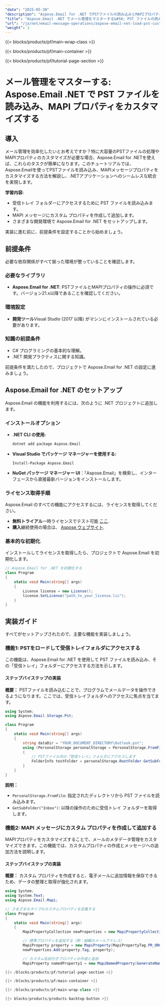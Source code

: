 ```yaml
---
"date": "2025-05-30"
"description": "Aspose.Email for .NET でPSTファイルの読み込みとMAPIプロパティのカスタマイズを行い、メールデータを効果的に管理する方法を学びましょう。今すぐ.NETアプリケーションを強化しましょう。"
"title": "Aspose.Email .NET でメール管理をマスターする&#58; PST ファイルの読み込みと MAPI プロパティのカスタマイズ"
"url": "/ja/net/email-message-operations/aspose-email-net-load-pst-customize-mapi-properties/"
"weight": 1
---
```


{{< blocks/products/pf/main-wrap-class >}}

{{< blocks/products/pf/main-container >}}

{{< blocks/products/pf/tutorial-page-section >}}
# メール管理をマスターする: Aspose.Email .NET で PST ファイルを読み込み、MAPI プロパティをカスタマイズする

## 導入

メール管理を効率化したいとお考えですか？特に大容量のPSTファイルの処理やMAPIプロパティのカスタマイズが必要な場合、Aspose.Email for .NETを使えば、これらのタスクが簡単になります。このチュートリアルでは、Aspose.Emailを使ってPSTファイルを読み込み、MAPIメッセージプロパティをカスタマイズする方法を解説し、.NETアプリケーションへのシームレスな統合を実現します。

**学習内容:**
- 受信トレイ フォルダーにアクセスするために PST ファイルを読み込みます。
- MAPI メッセージにカスタム プロパティを作成して追加します。
- さまざまな開発環境で Aspose.Email for .NET をセットアップします。

実装に進む前に、前提条件を設定することから始めましょう。

## 前提条件

必要な依存関係がすべて揃った環境が整っていることを確認します。

### 必要なライブラリ
- **Aspose.Email for .NET**: PSTファイルとMAPIプロパティの操作に必須です。バージョン21.x以降であることを確認してください。

### 環境設定
- **開発ツール**Visual Studio (2017 以降) がマシンにインストールされている必要があります。

### 知識の前提条件
- C# プログラミングの基本的な理解。
- .NET 開発プラクティスに関する知識。

前提条件を満たしたので、プロジェクトで Aspose.Email for .NET の設定に進みましょう。

## Aspose.Email for .NET のセットアップ

Aspose.Email の機能を利用するには、次のように .NET プロジェクトに追加します。

### インストールオプション
- **.NET CLI の使用:**
  ```bash
  dotnet add package Aspose.Email
  ```

- **Visual Studio でパッケージ マネージャーを使用する:**
  ```
  Install-Package Aspose.Email
  ```

- **NuGet パッケージ マネージャー UI**：「Aspose.Email」を検索し、インターフェースから直接最新バージョンをインストールします。

### ライセンス取得手順
Aspose.Email のすべての機能にアクセスするには、ライセンスを取得してください。
- **無料トライアル**一時ライセンスでテスト可能 [ここ](https://purchase。aspose.com/temporary-license/).
- **購入**継続使用の場合は、 [Aspose ウェブサイト](https://purchase。aspose.com/buy).

### 基本的な初期化
インストールしてライセンスを取得したら、プロジェクトで Aspose.Email を初期化します。
```csharp
// Aspose.Email for .NET を初期化する
class Program
{
    static void Main(string[] args)
    {
        License license = new License();
        license.SetLicense("path_to_your_license.lic");
    }
}
```

## 実装ガイド
すべてがセットアップされたので、主要な機能を実装しましょう。

### 機能1: PSTをロードして受信トレイフォルダにアクセスする
この機能は、Aspose.Email for .NET を使用して PST ファイルを読み込み、その「受信トレイ」フォルダーにアクセスする方法を示します。

#### ステップバイステップの実装
**概要：**
PSTファイルを読み込むことで、プログラムでメールデータを操作できるようになります。ここでは、受信トレイフォルダへのアクセスに焦点を当てます。

```csharp
using System;
using Aspose.Email.Storage.Pst;

class Program
{
    static void Main(string[] args)
    {
        string dataDir = "YOUR_DOCUMENT_DIRECTORY\Outlook.pst";
        using (PersonalStorage personalStorage = PersonalStorage.FromFile(dataDir))
        {
            // PSTファイル内の「受信トレイ」フォルダにアクセスします
            FolderInfo testFolder = personalStorage.RootFolder.GetSubFolder("Inbox");
        }
    }
}
```
**説明：**
- `PersonalStorage.FromFile`: 指定されたディレクトリから PST ファイルを読み込みます。
- `GetSubFolder("Inbox")`: 以降の操作のために受信トレイ フォルダーを取得します。

### 機能2: MAPI メッセージにカスタム プロパティを作成して追加する
MAPIプロパティをカスタマイズすることで、メールのメタデータ管理をカスタマイズできます。この機能では、カスタムプロパティの作成とメッセージへの追加方法を説明します。

#### ステップバイステップの実装
**概要：**
カスタム プロパティを作成すると、電子メールに追加情報を保存できるため、データの整理と取得が強化されます。

```csharp
using System;
using System.Text;
using Aspose.Email.Mapi;

// さまざまなタイプのカスタムプロパティを定義する
class Program
{
    static void Main(string[] args)
    {
        MapiPropertyCollection newProperties = new MapiPropertyCollection();

        // 標準プロパティを追加する（例：組織のメールアドレス）
        MapiProperty property = new MapiProperty(MapiPropertyTag.PR_ORG_EMAIL_ADDR_W, Encoding.Unicode.GetBytes("test_address@org.com"));
        newProperties.Add(property.Tag, property);

        // カスタム名前付きプロパティの作成と追加
        MapiProperty namedProperty1 = new MapiNamedProperty(GenerateNamedPropertyTag(0, MapiPropertyType.PT_LONG), "ITEM_ID\

{{< /blocks/products/pf/tutorial-page-section >}}

{{< /blocks/products/pf/main-container >}}

{{< /blocks/products/pf/main-wrap-class >}}

{{< blocks/products/products-backtop-button >}}